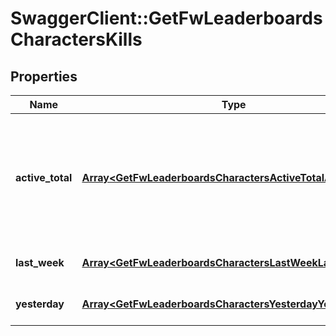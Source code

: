 # SwaggerClient::GetFwLeaderboardsCharactersKills

## Properties
Name | Type | Description | Notes
------------ | ------------- | ------------- | -------------
**active_total** | [**Array&lt;GetFwLeaderboardsCharactersActiveTotalActiveTotal&gt;**](GetFwLeaderboardsCharactersActiveTotalActiveTotal.md) | Top 100 ranking of pilots active in faction warfare by total kills. A pilot is considered \&quot;active\&quot; if they have participated in faction warfare in the past 14 days | 
**last_week** | [**Array&lt;GetFwLeaderboardsCharactersLastWeekLastWeek&gt;**](GetFwLeaderboardsCharactersLastWeekLastWeek.md) | Top 100 ranking of pilots by kills in the past week | 
**yesterday** | [**Array&lt;GetFwLeaderboardsCharactersYesterdayYesterday&gt;**](GetFwLeaderboardsCharactersYesterdayYesterday.md) | Top 100 ranking of pilots by kills in the past day | 


